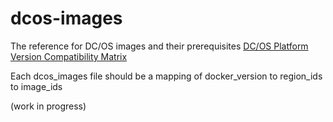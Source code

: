 # dcos-images

The reference for DC/OS images and their prerequisites
[DC/OS Platform Version Compatibility Matrix](https://docs.mesosphere.com/version-policy/#dcos-platform-version-compatibility-matrix)

Each dcos_images file should be a mapping of docker_version to region_ids to image_ids

(work in progress)
